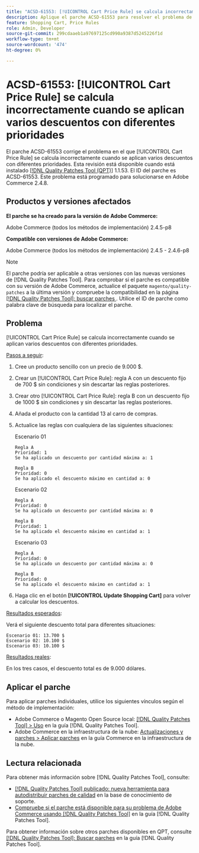 ```yaml
---
title: "ACSD-61553: [!UICONTROL Cart Price Rule] se calcula incorrectamente cuando se aplican varios descuentos con diferentes prioridades"
description: Aplique el parche ACSD-61553 para resolver el problema de Adobe Commerce donde el [!UICONTROL Cart Price Rule] se calcula incorrectamente cuando se aplican varios descuentos con diferentes prioridades.
feature: Shopping Cart, Price Rules
role: Admin, Developer
source-git-commit: 299cdaaeb1a97697125cd990a9387d5245226f1d
workflow-type: tm+mt
source-wordcount: '474'
ht-degree: 0%

---
```


# ACSD-61553: [!UICONTROL Cart Price Rule] se calcula incorrectamente cuando se aplican varios descuentos con diferentes prioridades

El parche ACSD-61553 corrige el problema en el que [!UICONTROL Cart Price Rule] se calcula incorrectamente cuando se aplican varios descuentos con diferentes prioridades. Esta revisión está disponible cuando está instalado [[!DNL Quality Patches Tool (QPT)]](https://experienceleague.adobe.com/en/docs/commerce-knowledge-base/kb/announcements/commerce-announcements/magento-quality-patches-released-new-tool-to-self-serve-quality-patches) 1.1.53. El ID del parche es ACSD-61553. Este problema está programado para solucionarse en Adobe Commerce 2.4.8.

## Productos y versiones afectados

**El parche se ha creado para la versión de Adobe Commerce:**

Adobe Commerce (todos los métodos de implementación) 2.4.5-p8

**Compatible con versiones de Adobe Commerce:**

Adobe Commerce (todos los métodos de implementación) 2.4.5 - 2.4.6-p8

>[!NOTE]
>
>El parche podría ser aplicable a otras versiones con las nuevas versiones de [!DNL Quality Patches Tool]. Para comprobar si el parche es compatible con su versión de Adobe Commerce, actualice el paquete `magento/quality-patches` a la última versión y compruebe la compatibilidad en la página [[!DNL Quality Patches Tool]: buscar parches ](https://experienceleague.adobe.com/tools/commerce-quality-patches/index.html). Utilice el ID de parche como palabra clave de búsqueda para localizar el parche.

## Problema

[!UICONTROL Cart Price Rule] se calcula incorrectamente cuando se aplican varios descuentos con diferentes prioridades.

<u>Pasos a seguir</u>:

1. Cree un producto sencillo con un precio de 9.000 $.
1. Crear un [!UICONTROL Cart Price Rule]: regla A con un descuento fijo de 700 $ sin condiciones y sin descartar las reglas posteriores.
1. Crear otro [!UICONTROL Cart Price Rule]: regla B con un descuento fijo de 1000 $ sin condiciones y sin descartar las reglas posteriores.
1. Añada el producto con la cantidad 13 al carro de compras.
1. Actualice las reglas con cualquiera de las siguientes situaciones:

   Escenario 01

       Regla A
       Prioridad: 1
       Se ha aplicado un descuento por cantidad máxima a: 1
       
       Regla B
       Prioridad: 0
       Se ha aplicado el descuento máximo en cantidad a: 0
   
   Escenario 02

       Regla A
       Prioridad: 0
       Se ha aplicado un descuento por cantidad máxima a: 0
       
       Regla B
       Prioridad: 1
       Se ha aplicado el descuento máximo en cantidad a: 1
   
   Escenario 03

       Regla A
       Prioridad: 0
       Se ha aplicado un descuento por cantidad máxima a: 0
       
       Regla B
       Prioridad: 0
       Se ha aplicado el descuento máximo en cantidad a: 1
   
1. Haga clic en el botón **[!UICONTROL Update Shopping Cart]** para volver a calcular los descuentos.

<u>Resultados esperados</u>:

Verá el siguiente descuento total para diferentes situaciones:

    Escenario 01: 13.700 $
    Escenario 02: 10.100 $
    Escenario 03: 10.100 $

<u>Resultados reales</u>:

En los tres casos, el descuento total es de 9.000 dólares.

## Aplicar el parche

Para aplicar parches individuales, utilice los siguientes vínculos según el método de implementación:

* Adobe Commerce o Magento Open Source local: [[!DNL Quality Patches Tool] > Uso](/help/tools/quality-patches-tool/usage.md) en la guía [!DNL Quality Patches Tool].
* Adobe Commerce en la infraestructura de la nube: [Actualizaciones y parches > Aplicar parches](https://experienceleague.adobe.com/docs/commerce-cloud-service/user-guide/develop/upgrade/apply-patches.html) en la guía Commerce en la infraestructura de la nube.

## Lectura relacionada

Para obtener más información sobre [!DNL Quality Patches Tool], consulte:

* [[!DNL Quality Patches Tool] publicado: nueva herramienta para autodistribuir parches de calidad](https://experienceleague.adobe.com/en/docs/commerce-knowledge-base/kb/announcements/commerce-announcements/magento-quality-patches-released-new-tool-to-self-serve-quality-patches) en la base de conocimiento de soporte.
* [Compruebe si el parche está disponible para su problema de Adobe Commerce usando [!DNL Quality Patches Tool]](/help/tools/quality-patches-tool/patches-available-in-qpt/check-patch-for-magento-issue-with-magento-quality-patches.md) en la guía [!DNL Quality Patches Tool].

Para obtener información sobre otros parches disponibles en QPT, consulte [[!DNL Quality Patches Tool]: Buscar parches](https://experienceleague.adobe.com/tools/commerce-quality-patches/index.html) en la guía [!DNL Quality Patches Tool].
